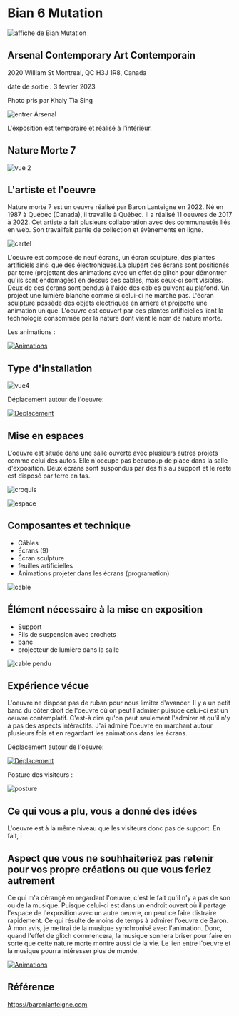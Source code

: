 # Bian 6 Mutation

![affiche de Bian Mutation](https://github.com/KristyMoussally/H23_TIM_documentation/blob/main/BIAN/media/affiche_exposition.jpg?raw=true)

## Arsenal Contemporary Art Contemporain
 2020 William St Montreal, QC H3J 1R8, Canada
 
 date de sortie : 3 février 2023
 
 Photo pris par Khaly Tia Sing 
 
 ![entrer Arsenal](https://github.com/KristyMoussally/H23_TIM_documentation/blob/main/BIAN/media/bian_entre_bian.jpg?raw=true)

L'éxposition est temporaire et réalisé à l'intérieur.

## Nature Morte 7

![vue 2](https://github.com/KristyMoussally/H23_TIM_documentation/blob/main/BIAN/media/nature_morte_7_vue_2.jpg?raw=true)

## L'artiste et l'oeuvre

Nature morte 7 est un oeuvre réalisé par Baron Lanteigne en 2022. Né en 1987 à Québec (Canada), il travaille à Québec. Il a réalisé 11 oeuvres de 2017 à 2022. Cet artiste a fait plusieurs collaboration avec des communautés liés en web. Son travailfait partie de collection et évènements en ligne.

![cartel](https://github.com/KristyMoussally/H23_TIM_documentation/blob/main/BIAN/media/nature_morte_7_cartel_artiste.jpg?raw=true)

L'oeuvre est composé de neuf écrans, un écran sculpture, des plantes artificiels ainsi que des électroniques.La plupart des écrans sont positionés par terre (projettant des animations avec un effet de glitch pour démontrer qu'ils sont endomagés) en dessus des cables, mais ceux-ci sont visibles. Deux de ces écrans sont pendus à l'aide des cables quivont au plafond. Un project une lumière blanche comme si celui-ci ne marche pas. L'écran sculpture possède des objets électriques en arrière et projectte une animation unique. L'oeuvre est couvert par des plantes artificielles liant la technologie consommée par la nature dont vient le nom de nature morte.

Les animations : 

[![Animations](http://img.youtube.com/vi/b9o8wk9XdjI/0.jpg)](https://youtube.com/shorts/b9o8wk9XdjI?feature=share)

## Type d'installation

![vue4](https://github.com/KristyMoussally/H23_TIM_documentation/blob/main/BIAN/media/nature_morte_7_vue_4.jpg?raw=true)

Déplacement autour de l'oeuvre: 

[![Déplacement](https://img.youtube.com/vi/vjXid7DYTww/0.jpg)](https://youtube.com/shorts/vjXid7DYTww?feature=share)

## Mise en espaces

L'oeuvre est située dans une salle ouverte avec plusieurs autres projets comme celui des autos. Elle n'occupe pas beaucoup de place dans la salle d'exposition.
Deux écrans sont suspondus par des fils au support et le reste est disposé par terre en tas.

![croquis](https://github.com/KristyMoussally/H23_TIM_documentation/blob/main/BIAN/media/croquis_exposition.png?raw=true)

![espace](https://github.com/KristyMoussally/H23_TIM_documentation/blob/main/BIAN/media/nature_morte_7_vue_6.jpg?raw=true)

## Composantes et technique

- Câbles
- Écrans (9)
- Écran sculpture
- feuilles artificielles
- Animations projeter dans les écrans (programation)

![cable](https://github.com/KristyMoussally/H23_TIM_documentation/blob/main/BIAN/media/nature_morte_7_cable.jpg?raw=true)


## Élément nécessaire à la mise en exposition

- Support
- Fils de suspension avec crochets
- banc
- projecteur de lumière dans la salle

![cable pendu](https://github.com/KristyMoussally/H23_TIM_documentation/blob/main/BIAN/media/nature_morte_7_cable_2.jpg?raw=true)

## Expérience vécue

L'oeuvre ne dispose pas de ruban pour nous limiter d'avancer. Il y a un petit banc du côter droit de l'oeuvre où on peut l'admirer puisuqe celui-ci est un oeuvre contemplatif. C'est-à dire qu'on peut seulement l'admirer et qu'il n'y a pas des aspects intéractifs. J'ai admiré l'oeuvre en marchant autour plusieurs fois et en regardant les animations dans les écrans.

Déplacement autour de l'oeuvre: 

[![Déplacement](https://img.youtube.com/vi/vjXid7DYTww/0.jpg)](https://youtube.com/shorts/vjXid7DYTww?feature=share)

Posture des visiteurs :

![posture](https://github.com/KristyMoussally/H23_TIM_documentation/blob/main/BIAN/media/nature_morte_7_vue_5.jpg?raw=true)

## Ce qui vous a plu, vous a donné des idées

L'oeuvre est à la même niveau que les visiteurs donc pas de support. En fait, i

## Aspect que vous ne souhhaiteriez pas retenir pour vos propre créations ou que vous feriez autrement

Ce qui m'a dérangé en regardant l'oeuvre, c'est le fait qu'il n'y a pas de son ou de la musique. Puisque celui-ci est dans un endroit ouvert où il partage l'espace de l'exposition avec un autre oeuvre, on peut ce faire distraire rapidement. Ce qui résulte de moins de temps à admirer l'oeuvre de Baron. À mon avis, je mettrai de la musique synchronisé avec l'animation. Donc, quand l'effet de glitch commencera, la musique sonnera briser pour faire en sorte que cette nature morte montre aussi de la vie. Le lien entre l'oeuvre et la musique pourra intéresser plus de monde.

[![Animations](http://img.youtube.com/vi/b9o8wk9XdjI/0.jpg)](https://youtube.com/shorts/b9o8wk9XdjI?feature=share)

## Référence

https://baronlanteigne.com
